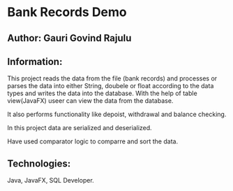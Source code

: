 # Bank Records Demo

## Author: Gauri Govind Rajulu

## Information:

This project reads the data from the file (bank records) and processes or parses the data into either String, doubele or float according to the data types and writes the data into the database. With the help of table view(JavaFX) useer can view the data from the database.

It also performs functionality like depoist, withdrawal and balance checking.

In this project data are serialized and deserialized.

Have used comparator logic to comparre and sort the data.

## Technologies:

Java, JavaFX, SQL Developer.

